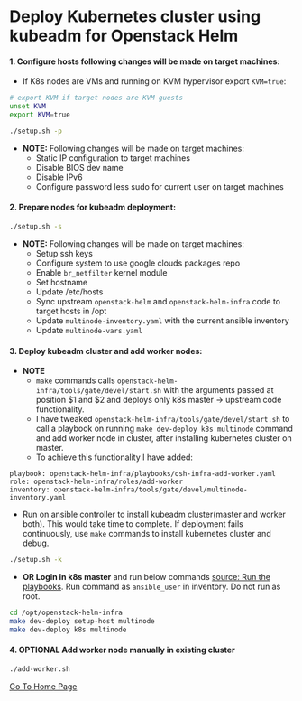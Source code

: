 # Deploy Kubernetes cluster using kubeadm for Openstack Helm

#### 1. Configure hosts following changes will be made on target machines:
- If K8s nodes are VMs and running on KVM hypervisor export `KVM=true`:

```bash
# export KVM if target nodes are KVM guests
unset KVM
export KVM=true

./setup.sh -p
```

- **NOTE:** Following changes will be made on target machines:
  * Static IP configuration to target machines
  * Disable BIOS dev name
  * Disable IPv6
  * Configure password less sudo for current user on target machines

#### 2. Prepare nodes for kubeadm deployment:

```bash
./setup.sh -s
```

- **NOTE:** Following changes will be made on target machines:
  * Setup ssh keys
  * Configure system to use google clouds packages repo
  * Enable `br_netfilter` kernel module
  * Set hostname
  * Update /etc/hosts
  * Sync upstream `openstack-helm` and `openstack-helm-infra` code to target hosts in /opt
  * Update `multinode-inventory.yaml` with the current ansible inventory
  * Update `multinode-vars.yaml`

#### 3. Deploy kubeadm cluster and add worker nodes:

- **NOTE**
  * `make` commands calls `openstack-helm-infra/tools/gate/devel/start.sh` with the arguments passed at position $1 and $2 and deploys only k8s master -> upstream code functionality.
  * I have tweaked `openstack-helm-infra/tools/gate/devel/start.sh` to call a playbook on running `make dev-deploy k8s multinode` command and add worker node in cluster, after installing kubernetes cluster on master.
  * To achieve this functionality I have added:
```
playbook: openstack-helm-infra/playbooks/osh-infra-add-worker.yaml
role: openstack-helm-infra/roles/add-worker
inventory: openstack-helm-infra/tools/gate/devel/multinode-inventory.yaml
```

-  Run on ansible controller to install kubeadm cluster(master and worker both). This would take time to complete. If deployment fails continuously, use `make` commands to install kubernetes cluster and debug.
 ```bash
 ./setup.sh -k
 ```

- **OR Login in k8s master** and run below commands [source: Run the playbooks](https://docs.openstack.org/openstack-helm/latest/install/kubernetes-gate.html). Run command as `ansible_user` in inventory. Do not run as root.
```bash
cd /opt/openstack-helm-infra
make dev-deploy setup-host multinode
make dev-deploy k8s multinode
```

#### 4. **OPTIONAL** Add worker node manually in existing cluster
```bash
./add-worker.sh
```

[Go To Home Page](../README.md)
